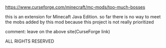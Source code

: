 https://www.curseforge.com/minecraft/mc-mods/too-much-bosses

this is an extension for Minecaft Java Edition.
so far there is no way to meet the mobs added by this mod because this project is not really prioritized

comment: leave on the above site(CurseForge link)

ALL RIGHTS RESERVED
